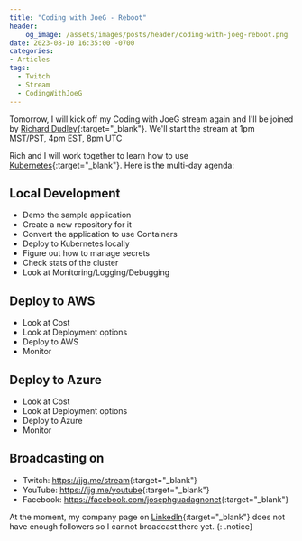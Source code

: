 ```yaml
---
title: "Coding with JoeG - Reboot"
header:
    og_image: /assets/images/posts/header/coding-with-joeg-reboot.png
date: 2023-08-10 16:35:00 -0700
categories:
- Articles
tags:
  - Twitch
  - Stream
  - CodingWithJoeG
---
```

Tomorrow, I will kick off my Coding with JoeG stream again and I'll be joined by [Richard Dudley](https://www.linkedin.com/in/ACoAAAAYFTQB8y3h2jQK_51y7RmIo3PSopBQxDw?){:target="_blank"}. We'll start the stream at 1pm MST/PST, 4pm EST, 8pm UTC

Rich and I will work together to learn how to use [Kubernetes](https://kubernetes.io/){:target="_blank"}. Here is the multi-day agenda:

## Local Development

* Demo the sample application
* Create a new repository for it
* Convert the application to use Containers
* Deploy to Kubernetes locally
* Figure out how to manage secrets
* Check stats of the cluster
* Look at Monitoring/Logging/Debugging

## Deploy to AWS

* Look at Cost
* Look at Deployment options
* Deploy to AWS
* Monitor

## Deploy to Azure

* Look at Cost
* Look at Deployment options
* Deploy to Azure
* Monitor

## Broadcasting on

* Twitch: <https://jjg.me/stream>{:target="_blank"}
* YouTube: <https://jjg.me/youtube>{:target="_blank"}
* Facebook: <https://facebook.com/josephguadagnonet>{:target="_blank"}

At the moment, my company page on [LinkedIn](https://lnkd.in/gTwNYV-e){:target="_blank"} does not have enough followers so I cannot broadcast there yet.
{: .notice}
